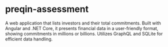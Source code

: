 # preqin-assessment
A web application that lists investors and their total commitments. Built with Angular and .NET Core, it presents financial data in a user-friendly format, showing commitments in millions or billions. Utilizes GraphQL and SQLite for efficient data handling.
